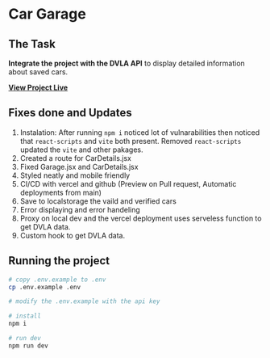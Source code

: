 # Car Garage


## The Task

**Integrate the project with the DVLA API** to display detailed information about saved cars.

[**View Project Live**](https://car-garage-bay.vercel.app/)

## Fixes done and Updates

1. Instalation: After running `npm i` noticed lot of vulnarabilities then noticed that `react-scripts` and `vite` both present. Removed `react-scripts` updated the `vite` and other pakages.
2. Created a route for CarDetails.jsx
3. Fixed Garage.jsx and CarDetails.jsx
4. Styled neatly and mobile friendly
5. CI/CD with vercel and github (Preview on Pull request, Automatic deployments from main)
6. Save to localstorage the vaild and verified cars
7. Error displaying and error handeling 
8. Proxy on local dev and the vercel deployment uses serveless function to get DVLA data.
9. Custom hook to get DVLA data.

## Running the project 

```bash 
# copy .env.example to .env
cp .env.example .env

# modify the .env.example with the api key

# install 
npm i

# run dev
npm run dev
```

